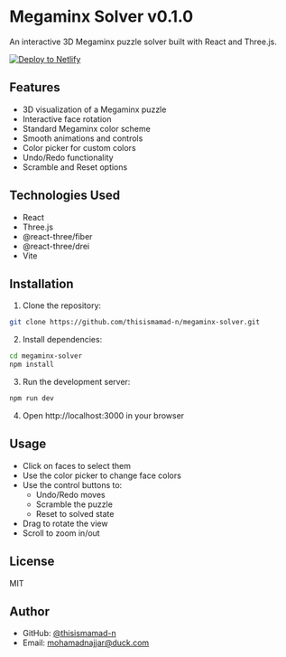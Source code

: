 # Megaminx Solver v0.1.0

An interactive 3D Megaminx puzzle solver built with React and Three.js.

[![Deploy to Netlify](https://www.netlify.com/img/deploy/button.svg)](https://app.netlify.com/start/deploy?repository=https://github.com/thisismamad-n/megaminx-solver)

## Features

- 3D visualization of a Megaminx puzzle
- Interactive face rotation
- Standard Megaminx color scheme
- Smooth animations and controls
- Color picker for custom colors
- Undo/Redo functionality
- Scramble and Reset options

## Technologies Used

- React
- Three.js
- @react-three/fiber
- @react-three/drei
- Vite

## Installation

1. Clone the repository:
```bash
git clone https://github.com/thisismamad-n/megaminx-solver.git
```

2. Install dependencies:
```bash
cd megaminx-solver
npm install
```

3. Run the development server:
```bash
npm run dev
```

4. Open http://localhost:3000 in your browser

## Usage

- Click on faces to select them
- Use the color picker to change face colors
- Use the control buttons to:
  - Undo/Redo moves
  - Scramble the puzzle
  - Reset to solved state
- Drag to rotate the view
- Scroll to zoom in/out

## License

MIT

## Author

- GitHub: [@thisismamad-n](https://github.com/thisismamad-n)
- Email: mohamadnajjar@duck.com 